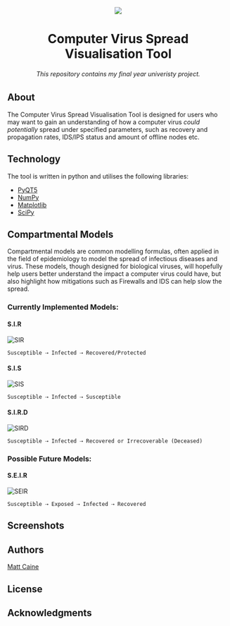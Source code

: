 <p align="center">
  <img src="https://user-images.githubusercontent.com/29525942/159131458-ddc18a9a-9328-4be5-8efe-3ed471da8f53.png"/>
</p>

<h1 align="center">Computer Virus Spread Visualisation Tool</h1>
<h6 align="center">This repository contains my final year univeristy project.</h6>

## About
The Computer Virus Spread Visualisation Tool is designed for users who may want to gain an understanding of how a computer virus *could potentially* spread under specified parameters, such as recovery and propagation rates, IDS/IPS status and amount of offline nodes etc.

## Technology
The tool is written in python and utilises the following libraries:
- [PyQT5](https://pypi.org/project/PyQt5/)
- [NumPy](https://numpy.org/)
- [Matplotlib](https://matplotlib.org/)
- [SciPy](https://scipy.org/)



## Compartmental Models
Compartmental models are common modelling formulas, often applied in the field of epidemiology to model the spread of infectious diseases and virus. These models, though designed for biological viruses, will hopefully help users better understand the impact a computer virus could have, but also highlight how mitigations such as Firewalls and IDS can help slow the spread. 

### Currently Implemented Models:
#### S.I.R 
![SIR](https://user-images.githubusercontent.com/29525942/159133833-18550d4b-14c0-4462-982f-d1213677621f.png)

``` 
Susceptible ⇢ Infected ⇢ Recovered/Protected
```
#### S.I.S 
![SIS](https://user-images.githubusercontent.com/29525942/159133840-aec51437-be4f-4555-b09f-5d7e83e8504c.png)

``` 
Susceptible ⇢ Infected ⇢ Susceptible
```
#### S.I.R.D 
![SIRD](https://user-images.githubusercontent.com/29525942/159133843-fd95ad7f-5760-4dc2-b4d0-6f3522518d6a.png)

``` 
Susceptible ⇢ Infected ⇢ Recovered or Irrecoverable (Deceased)
```
### Possible Future Models:
#### S.E.I.R 
![SEIR](https://user-images.githubusercontent.com/29525942/159133845-1579dce5-7687-4499-8888-698916964d6f.png)

``` 
Susceptible ⇢ Exposed ⇢ Infected ⇢ Recovered
```

## Screenshots

## Authors

[Matt Caine](https://github.com/Matt-Caine)

## License

## Acknowledgments
